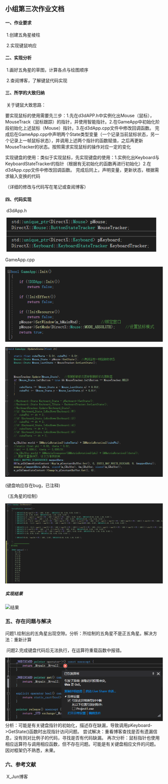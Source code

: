 ## 小组第三次作业文档

#### 一、作业要求                                                                    

​	1.创建五角星棱柱

​	2.实现键鼠响应

#### 二、实现分析

​	1.画好五角星的草图，计算各点与绘图顺序

​	2.查阅博客，了解键鼠代码实现

#### 三、所学的大致归纳

​	关于键鼠大致思路：

要实现鼠标的使用需要先三步：1.先在d3dAPP.h中实例化出Mouse（鼠标），MouseTrack（鼠标跟踪）的指针，并使用智能指针。2.在GameApp中初始化阶段初始化上述鼠标（Mouse）指针。3.在d3dApp.cpp文件中修改回调函数。        完成后在GameApp.cpp中声明两个State类型变量（一个记录当前鼠标状态，另一个记录上一帧鼠标状态），并调用上述两个指针的函数赋值，之后再更新MouseTracker的状态。按照需求实现鼠标的操作对应一定的变化

实现键盘的使用：类似于实现鼠标，先实现键盘的使用：1.实例化出Keyboard与KeyboardStateTracker的指针（根据有无初始化的函数再进行初始化）2.在d3dApp.cpp文件中修改回调函数。    完成后同上，声明变量，更新状态，根据需求输入变换的代码

（详细的修改与代码写在笔记或查阅博客）



#### 四、代码实现

​	d3dApp.h

​	![微信截图_20210415151544](微信截图_20210415151544.png)

GameApp.cpp

![微信截图_20210415151714](微信截图_20210415151714.png)

![微信截图_20210415151812](微信截图_20210415151812.png)

(键盘响应存在bug，已注释)

（五角星的绘制）

![微信截图_20210415152042](微信截图_20210415152042.png)

##### 实现结果

![结果](结果.gif)

### 五、存在问题与解决

​	问题1.绘制出的五角星出现空隙。分析：所绘制的五角星不是正五角星。解决方法：重新计算

​	问题2.完成键盘代码后无法执行，在运算符重载函数中报错。     

  ![1](1.png)                         分析：可能是有关键盘指针的初始化，描述存在缺漏，导致调用pKeyboard->GetState()函数时出现指针访问问题。 尝试解决：重看博客查找是否有遗漏信息，没有则对比例子的代码，寻找是否有代码缺漏。                                                     再次分析：鼠标指针也使用相应运算符与调用相应函数，但不存在问题。可能是有关键盘相应文件的问题。             因对框架仍不熟悉，未果。          

### 六、参考文献                                                            

​	X_Jun博客